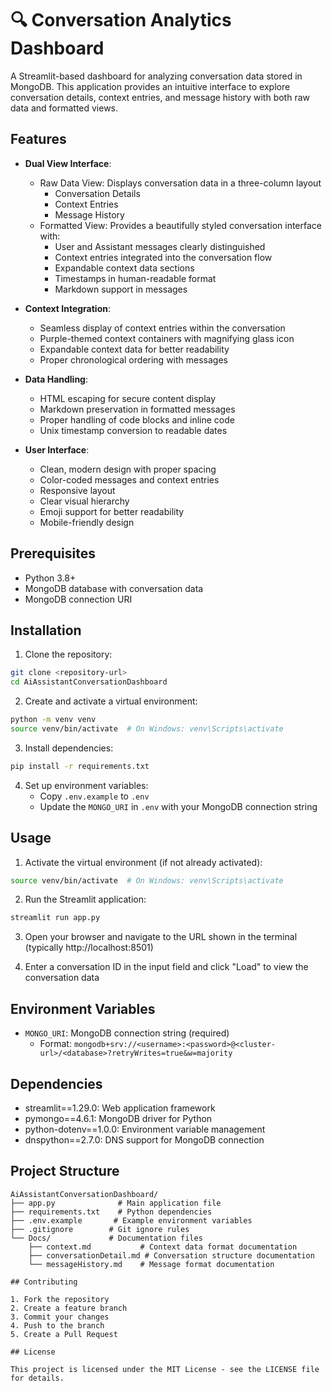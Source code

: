 # 🔍 Conversation Analytics Dashboard

A Streamlit-based dashboard for analyzing conversation data stored in MongoDB. This application provides an intuitive interface to explore conversation details, context entries, and message history with both raw data and formatted views.

## Features

- **Dual View Interface**:
  - Raw Data View: Displays conversation data in a three-column layout
    - Conversation Details
    - Context Entries
    - Message History
  - Formatted View: Provides a beautifully styled conversation interface with:
    - User and Assistant messages clearly distinguished
    - Context entries integrated into the conversation flow
    - Expandable context data sections
    - Timestamps in human-readable format
    - Markdown support in messages

- **Context Integration**:
  - Seamless display of context entries within the conversation
  - Purple-themed context containers with magnifying glass icon
  - Expandable context data for better readability
  - Proper chronological ordering with messages

- **Data Handling**:
  - HTML escaping for secure content display
  - Markdown preservation in formatted messages
  - Proper handling of code blocks and inline code
  - Unix timestamp conversion to readable dates

- **User Interface**:
  - Clean, modern design with proper spacing
  - Color-coded messages and context entries
  - Responsive layout
  - Clear visual hierarchy
  - Emoji support for better readability
  - Mobile-friendly design

## Prerequisites

- Python 3.8+
- MongoDB database with conversation data
- MongoDB connection URI

## Installation

1. Clone the repository:
```bash
git clone <repository-url>
cd AiAssistantConversationDashboard
```

2. Create and activate a virtual environment:
```bash
python -m venv venv
source venv/bin/activate  # On Windows: venv\Scripts\activate
```

3. Install dependencies:
```bash
pip install -r requirements.txt
```

4. Set up environment variables:
   - Copy `.env.example` to `.env`
   - Update the `MONGO_URI` in `.env` with your MongoDB connection string

## Usage

1. Activate the virtual environment (if not already activated):
```bash
source venv/bin/activate  # On Windows: venv\Scripts\activate
```

2. Run the Streamlit application:
```bash
streamlit run app.py
```

3. Open your browser and navigate to the URL shown in the terminal (typically http://localhost:8501)

4. Enter a conversation ID in the input field and click "Load" to view the conversation data

## Environment Variables

- `MONGO_URI`: MongoDB connection string (required)
  - Format: `mongodb+srv://<username>:<password>@<cluster-url>/<database>?retryWrites=true&w=majority`

## Dependencies

- streamlit==1.29.0: Web application framework
- pymongo==4.6.1: MongoDB driver for Python
- python-dotenv==1.0.0: Environment variable management
- dnspython==2.7.0: DNS support for MongoDB connection

## Project Structure

```
AiAssistantConversationDashboard/
├── app.py              # Main application file
├── requirements.txt    # Python dependencies
├── .env.example       # Example environment variables
├── .gitignore        # Git ignore rules
└── Docs/             # Documentation files
    ├── context.md           # Context data format documentation
    ├── conversationDetail.md # Conversation structure documentation
    └── messageHistory.md    # Message format documentation

## Contributing

1. Fork the repository
2. Create a feature branch
3. Commit your changes
4. Push to the branch
5. Create a Pull Request

## License

This project is licensed under the MIT License - see the LICENSE file for details.